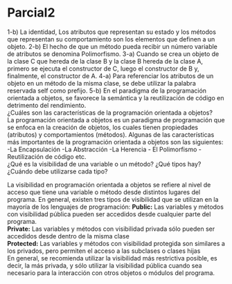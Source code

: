 # Parcial2
1-b) La identidad, Los atributos que representan su estado y los métodos que representan su comportamiento son los elementos que definen a un objeto.
2-b) El hecho de que un método pueda recibir un número variable de atributos se denomina Polimorfismo.
3-a) Cuando se crea un objeto de la clase C que hereda de la clase B y la clase B hereda de la clase A, primero se ejecuta el constructor de C, luego el constructor de B y, finalmente, el constructor de A.
4-a) Para referenciar los atributos de un objeto en un método de la misma clase, se debe utilizar la palabra reservada self como prefijo.
5-b) En el paradigma de la programación orientada a objetos, se favorece la semántica y la reutilización de código en detrimento del rendimiento.  
¿Cuáles son las características de la programación orientada a objetos?  
La programación orientada a objetos es un paradigma de programación que se enfoca en la creación de objetos, 
los cuales tienen propiedades (atributos) y comportamientos (métodos).
Algunas de las características más importantes de la programación orientada a objetos son las siguientes:
 -La Encapsulación -La Abstracción -La Herencia - El Polimorfismo -Reutilización de código etc.  
 ¿Qué es la visibilidad de una variable o un método? ¿Qué tipos hay? ¿Cuándo debe utilizarse cada
tipo?  

 La visibilidad en programación orientada a objetos se refiere al nivel de acceso que tiene una variable o método desde distintos lugares del programa.
 En general, existen tres tipos de visibilidad que se utilizan en la mayoría de los lenguajes de programación:
**Public:** Las variables y métodos con visibilidad pública pueden ser accedidos desde cualquier parte del programa.  
**Private:** Las variables y métodos con visibilidad privada sólo pueden ser accedidos desde dentro de la misma clase  
**Protected:** Las variables y métodos con visibilidad protegida son similares a los privados, pero permiten el acceso a las subclases o clases hijas  
En general, se recomienda utilizar la visibilidad más restrictiva posible, es decir, la más privada, y sólo utilizar la visibilidad pública cuando sea necesario para 
la interacción con otros objetos o módulos del programa.

 
